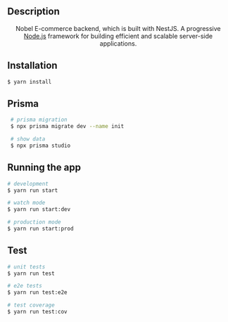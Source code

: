 ## Description

  <p align="center">Nobel E-commerce backend, which is built with NestJS. A progressive <a href="http://nodejs.org" target="_blank">Node.js</a> framework for building efficient and scalable server-side applications.</p>

## Installation

```bash
$ yarn install
```

## Prisma

```bash
 # prisma migration
 $ npx prisma migrate dev --name init

 # show data
 $ npx prisma studio 
```

## Running the app

```bash
# development
$ yarn run start

# watch mode
$ yarn run start:dev

# production mode
$ yarn run start:prod
```

## Test

```bash
# unit tests
$ yarn run test

# e2e tests
$ yarn run test:e2e

# test coverage
$ yarn run test:cov
```